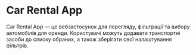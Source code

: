 # Car Rental App
Car Rental App — це вебзастосунок для перегляду, фільтрації та вибору автомобілів для оренди. Користувачі можуть додавати транспортні засоби до списку обраних, а також зберігати свої налаштування фільтрів.


